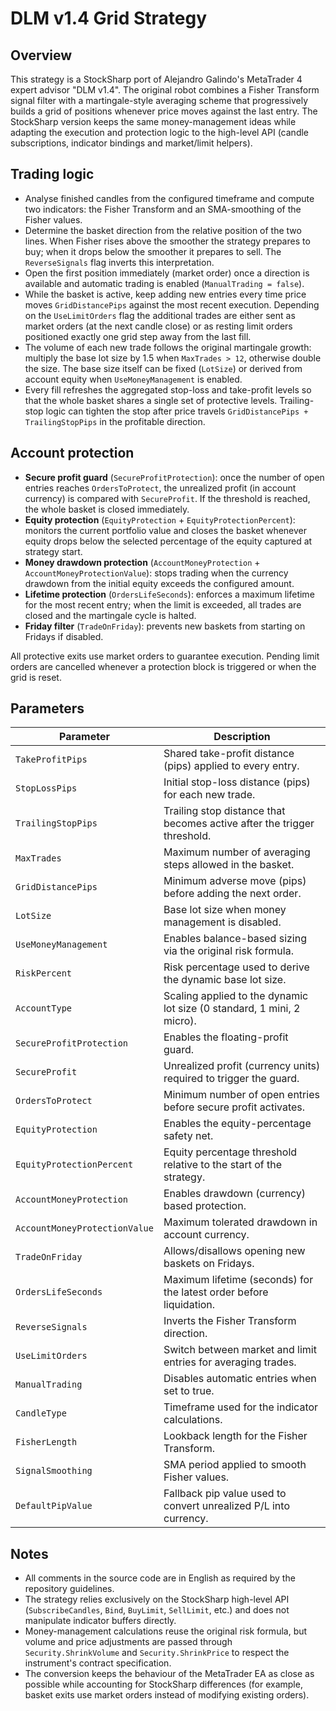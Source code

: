 # DLM v1.4 Grid Strategy

## Overview
This strategy is a StockSharp port of Alejandro Galindo's MetaTrader 4 expert advisor "DLM v1.4". The original robot combines a Fisher Transform signal filter with a martingale-style averaging scheme that progressively builds a grid of positions whenever price moves against the last entry. The StockSharp version keeps the same money-management ideas while adapting the execution and protection logic to the high-level API (candle subscriptions, indicator bindings and market/limit helpers).

## Trading logic
- Analyse finished candles from the configured timeframe and compute two indicators: the Fisher Transform and an SMA-smoothing of the Fisher values.
- Determine the basket direction from the relative position of the two lines. When Fisher rises above the smoother the strategy prepares to buy; when it drops below the smoother it prepares to sell. The `ReverseSignals` flag inverts this interpretation.
- Open the first position immediately (market order) once a direction is available and automatic trading is enabled (`ManualTrading = false`).
- While the basket is active, keep adding new entries every time price moves `GridDistancePips` against the most recent execution. Depending on the `UseLimitOrders` flag the additional trades are either sent as market orders (at the next candle close) or as resting limit orders positioned exactly one grid step away from the last fill.
- The volume of each new trade follows the original martingale growth: multiply the base lot size by 1.5 when `MaxTrades > 12`, otherwise double the size. The base size itself can be fixed (`LotSize`) or derived from account equity when `UseMoneyManagement` is enabled.
- Every fill refreshes the aggregated stop-loss and take-profit levels so that the whole basket shares a single set of protective levels. Trailing-stop logic can tighten the stop after price travels `GridDistancePips + TrailingStopPips` in the profitable direction.

## Account protection
- **Secure profit guard** (`SecureProfitProtection`): once the number of open entries reaches `OrdersToProtect`, the unrealized profit (in account currency) is compared with `SecureProfit`. If the threshold is reached, the whole basket is closed immediately.
- **Equity protection** (`EquityProtection` + `EquityProtectionPercent`): monitors the current portfolio value and closes the basket whenever equity drops below the selected percentage of the equity captured at strategy start.
- **Money drawdown protection** (`AccountMoneyProtection` + `AccountMoneyProtectionValue`): stops trading when the currency drawdown from the initial equity exceeds the configured amount.
- **Lifetime protection** (`OrdersLifeSeconds`): enforces a maximum lifetime for the most recent entry; when the limit is exceeded, all trades are closed and the martingale cycle is halted.
- **Friday filter** (`TradeOnFriday`): prevents new baskets from starting on Fridays if disabled.

All protective exits use market orders to guarantee execution. Pending limit orders are cancelled whenever a protection block is triggered or when the grid is reset.

## Parameters
| Parameter | Description |
|-----------|-------------|
| `TakeProfitPips` | Shared take-profit distance (pips) applied to every entry. |
| `StopLossPips` | Initial stop-loss distance (pips) for each new trade. |
| `TrailingStopPips` | Trailing stop distance that becomes active after the trigger threshold. |
| `MaxTrades` | Maximum number of averaging steps allowed in the basket. |
| `GridDistancePips` | Minimum adverse move (pips) before adding the next order. |
| `LotSize` | Base lot size when money management is disabled. |
| `UseMoneyManagement` | Enables balance-based sizing via the original risk formula. |
| `RiskPercent` | Risk percentage used to derive the dynamic base lot size. |
| `AccountType` | Scaling applied to the dynamic lot size (0 standard, 1 mini, 2 micro). |
| `SecureProfitProtection` | Enables the floating-profit guard. |
| `SecureProfit` | Unrealized profit (currency units) required to trigger the guard. |
| `OrdersToProtect` | Minimum number of open entries before secure profit activates. |
| `EquityProtection` | Enables the equity-percentage safety net. |
| `EquityProtectionPercent` | Equity percentage threshold relative to the start of the strategy. |
| `AccountMoneyProtection` | Enables drawdown (currency) based protection. |
| `AccountMoneyProtectionValue` | Maximum tolerated drawdown in account currency. |
| `TradeOnFriday` | Allows/disallows opening new baskets on Fridays. |
| `OrdersLifeSeconds` | Maximum lifetime (seconds) for the latest order before liquidation. |
| `ReverseSignals` | Inverts the Fisher Transform direction. |
| `UseLimitOrders` | Switch between market and limit entries for averaging trades. |
| `ManualTrading` | Disables automatic entries when set to true. |
| `CandleType` | Timeframe used for the indicator calculations. |
| `FisherLength` | Lookback length for the Fisher Transform. |
| `SignalSmoothing` | SMA period applied to smooth Fisher values. |
| `DefaultPipValue` | Fallback pip value used to convert unrealized P/L into currency. |

## Notes
- All comments in the source code are in English as required by the repository guidelines.
- The strategy relies exclusively on the StockSharp high-level API (`SubscribeCandles`, `Bind`, `BuyLimit`, `SellLimit`, etc.) and does not manipulate indicator buffers directly.
- Money-management calculations reuse the original risk formula, but volume and price adjustments are passed through `Security.ShrinkVolume` and `Security.ShrinkPrice` to respect the instrument's contract specification.
- The conversion keeps the behaviour of the MetaTrader EA as close as possible while accounting for StockSharp differences (for example, basket exits use market orders instead of modifying existing orders).
